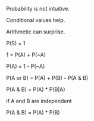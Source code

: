 Probability is not intuitive.

Conditional values help.

Arithmetic can surprise.

P(S) = 1

1 = P(A) + P(~A)

P(A) = 1 - P(~A)

P(A or B) = P(A) + P(B) - P(A & B)

P(A & B) = P(A) * P(B|A)

if A and B are independent

P(A & B) = P(A) * P(B)
